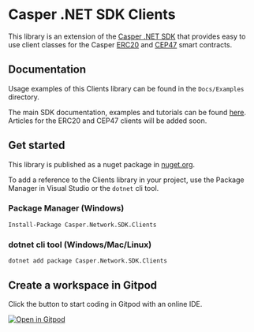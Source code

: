 # Casper .NET SDK Clients

This library is an extension of the [Casper .NET SDK](https://github.com/make-software/casper-net-sdk) that provides easy to use client classes for the Casper  [ERC20](https://github.com/casper-ecosystem/erc20) and [CEP47](https://github.com/casper-ecosystem/casper-nft-cep47) smart contracts.

## Documentation

Usage examples of this Clients library can be found in the `Docs/Examples` directory.


The main SDK documentation, examples and tutorials can be found [here](https://make-software.github.io/casper-net-sdk/). Articles for the ERC20 and CEP47 clients will be added soon.

## Get started

This library is published as a nuget package in [nuget.org](https://www.nuget.org/packages/Casper.Network.SDK.Clients).

To add a reference to the Clients library in your project, use the Package Manager in Visual Studio or the `dotnet` cli tool.

### Package Manager (Windows)
```
Install-Package Casper.Network.SDK.Clients
``` 

### dotnet cli tool (Windows/Mac/Linux)
```
dotnet add package Casper.Network.SDK.Clients
``` 

## Create a workspace in Gitpod

Click the button to start coding in Gitpod with an online IDE.

[![Open in Gitpod](https://gitpod.io/button/open-in-gitpod.svg)](https://gitpod.io/#https://github.com/make-software/casper-net-sdk-clients)

